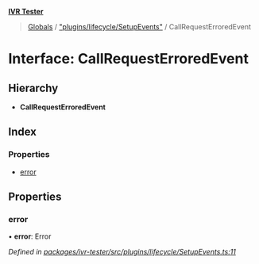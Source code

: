 **[IVR Tester](../README.md)**

> [Globals](../README.md) / ["plugins/lifecycle/SetupEvents"](../modules/_plugins_lifecycle_setupevents_.md) / CallRequestErroredEvent

# Interface: CallRequestErroredEvent

## Hierarchy

* **CallRequestErroredEvent**

## Index

### Properties

* [error](_plugins_lifecycle_setupevents_.callrequesterroredevent.md#error)

## Properties

### error

•  **error**: Error

*Defined in [packages/ivr-tester/src/plugins/lifecycle/SetupEvents.ts:11](https://github.com/SketchingDev/ivr-tester/blob/86cd37b/packages/ivr-tester/src/plugins/lifecycle/SetupEvents.ts#L11)*
